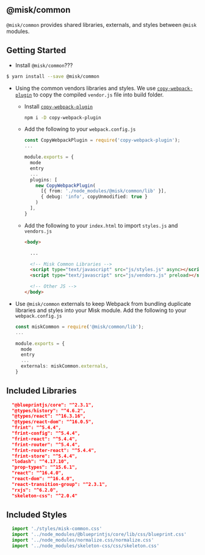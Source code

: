 @misk/common
---

`@misk/common` provides shared libraries, externals, and styles between `@misk` modules.

Getting Started
---

- Install `@misk/common`???

```bash
$ yarn install --save @misk/common
```

- Using the common vendors libraries and styles. We use [`copy-webpack-plugin`](https://github.com/webpack-contrib/copy-webpack-plugin) to copy the compiled `vendor.js` file into build folder. 
  - Install [`copy-webpack-plugin`](https://github.com/webpack-contrib/copy-webpack-plugin)
    
    ```bash
    npm i -D copy-webpack-plugin
    ```

  - Add the following to your `webpack.config.js`

    ```Typescript
    const CopyWebpackPlugin = require('copy-webpack-plugin');
    ...

    module.exports = {
      mode
      entry
      ...
      plugins: [
        new CopyWebpackPlugin(
          [{ from: './node_modules/@misk/common/lib' }], 
          { debug: 'info', copyUnmodified: true }
        )
      ],
    }
    ```
  
  - Add the following to your `index.html` to import `styles.js` and `vendors.js`

    ```HTML
    <body>

      ...

      <!-- Misk Common Libraries -->
      <script type="text/javascript" src="js/styles.js" async></script>
      <script type="text/javascript" src="js/vendors.js" preload></script>

      <!-- Other JS -->
    </body>
    ```

- Use `@misk/common` externals to keep Webpack from bundling duplicate libraries and styles into your Misk module. Add the following to your `webpack.config.js`
  
  ```Typescript
  const miskCommon = require('@misk/common/lib');
  ...

  module.exports = {
    mode
    entry
    ...
    externals: miskCommon.externals,
  }

  ```

Included Libraries
---

```JSON
  "@blueprintjs/core": "^2.3.1",
  "@types/history": "^4.6.2",
  "@types/react": "^16.3.16",
  "@types/react-dom": "^16.0.5",
  "frint": "^5.4.4",
  "frint-config": "^5.4.4",
  "frint-react": "^5.4.4",
  "frint-router": "^5.4.4",
  "frint-router-react": "^5.4.4",
  "frint-store": "^5.4.4",
  "lodash": "^4.17.10",
  "prop-types": "^15.6.1",
  "react": "^16.4.0",
  "react-dom": "^16.4.0",
  "react-transition-group": "^2.3.1",
  "rxjs": "^6.2.0",
  "skeleton-css": "^2.0.4"
```

Included Styles
---
```Typescript
  import './styles/misk-common.css'
  import '../node_modules/@blueprintjs/core/lib/css/blueprint.css'
  import '../node_modules/normalize.css/normalize.css'
  import '../node_modules/skeleton-css/css/skeleton.css'
```